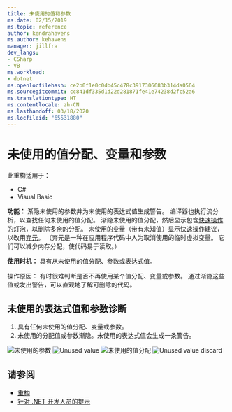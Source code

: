 ```yaml
---
title: 未使用的值和参数
ms.date: 02/15/2019
ms.topic: reference
author: kendrahavens
ms.author: kehavens
manager: jillfra
dev_langs:
- CSharp
- VB
ms.workload:
- dotnet
ms.openlocfilehash: ce2b0f1e0c0db45c478c3917306683b314da0564
ms.sourcegitcommit: cc841df335d1d22d281871fe41e74238d2fc52a6
ms.translationtype: HT
ms.contentlocale: zh-CN
ms.lasthandoff: 03/18/2020
ms.locfileid: "65531880"
---
```

# <a name="unused-value-assignments-variables-and-parameters"></a>未使用的值分配、变量和参数

此重构适用于：

- C#
- Visual Basic

**功能：** 渐隐未使用的参数并为未使用的表达式值生成警告。 编译器也执行流分析，以查找任何未使用的值分配。 渐隐未使用的值分配，然后显示包含[快速操作](../quick-actions.md)的灯泡，以删除多余的分配。 未使用的变量（带有未知值）显示[快速操作](../quick-actions.md)建议，以改用[弃元](/dotnet/csharp/discards)。 （弃元是一种在应用程序代码中人为取消使用的临时虚拟变量。 它们可以减少内存分配，使代码易于读取。）

**使用时机：** 具有从未使用的值分配、参数或表达式值。

操作原因：  有时很难判断是否不再使用某个值分配、变量或参数。 通过渐隐这些值或发出警告，可以直观地了解可删除的代码。

## <a name="unused-expression-values-and-parameters-diagnostic"></a>未使用的表达式值和参数诊断

1. 具有任何未使用的值分配、变量或参数。
2. 未使用的分配值或参数渐隐。未使用的表达式值会生成一条警告。

  ![未使用的参数](media/unused-parameter.png)
  ![Unused value](media/unused-value.png)
  ![未使用的值分配](media/unused-value-assignment.png)
  ![Unused value discard](media/unused-value-discard.png)

## <a name="see-also"></a>请参阅

- [重构](../refactoring-in-visual-studio.md)
- [针对 .NET 开发人员的提示](../csharp-developer-productivity.md)
